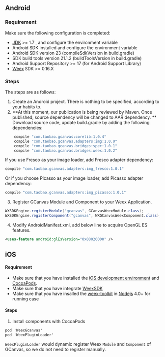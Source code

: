 ## Android
### Requirement
Make sure the following configuration is completed:
* [JDK](http://www.oracle.com/technetwork/java/javase/downloads/jdk8-downloads-2133151.html)  >= 1.7 , and configure the environment variable
* Android SDK installed and configure the environment variable
* Android SDK version 23 (compileSdkVersion in build.gradle)
* SDK build tools version 21.1.2 (buildToolsVersion in build.gradle)
* Android Support Repository >= 17 (for Android Support Library)
* [Weex](https://weex.apache.org/) SDK >= 0.16.X

### Steps
The steps are as follows:
1. Create an Android project. There is nothing to be specified, according to your habits to.
2. **At this moment, our publication is being reviewed by Maven. Once published, source dependency will be changed to AAR dependency. **
   Download source code, update build.gradle by adding the following dependencies:
```groovy
    compile "com.taobao.gcanvas:corelib:1.0.4"
    compile "com.taobao.gcanvas.adapters:img:1.0.0"
    compile "com.taobao.gcanvas.bridges:spec:1.0.1"
    compile "com.taobao.gcanvas.bridges:weex:1.0.2"
```

If you use Fresco as your image loader, add Fresco adapter dependency:
```groovy
compile "com.taobao.gcanvas.adapters:img_fresco:1.0.1"
```
Or if you choose Picasso as your image loader, add Picasso adapter dependency: 
```groovy
compile "com.taobao.gcanvas.adapters:img_picasso:1.0.1"
```

3. Register GCanvas Module and Component to your Weex Application.
```java
WXSDKEngine.registerModule("gcanvas", GCanvasWeexModule.class);
WXSDKEngine.registerComponent("gcanvas", WXGCanvasWeexComponent.class);
```
4. Modify AndroidManifest.xml, add below line to acquire OpenGL ES features.
```xml
<uses-feature android:glEsVersion="0x00020000" />
```

## iOS
#### Requirement
* Make sure that you have installed the [iOS development environment](https://help.apple.com/xcode/mac/current/#/dev60b6fbbc7) and [CocoaPods](https://guides.cocoapods.org/using/getting-started.html).
* Make sure that you have integrate [WeexSDK](https://github.com/apache/incubator-weex#ios)
* Make sure that you have insalled the [weex-toolkit](https://www.npmjs.com/package/weex-toolkit) in [Nodejs](https://nodejs.org/en/) 4.0+ for running case

#### Steps
1. Install components with CocoaPods
```objective-c
pod 'WeexGcanvas'
pod 'WeexPluginLoader'
```

`WeexPluginLoader` would dynamic register Weex `Module` and `Component` of GCanvas, so we do not need to register manually.
